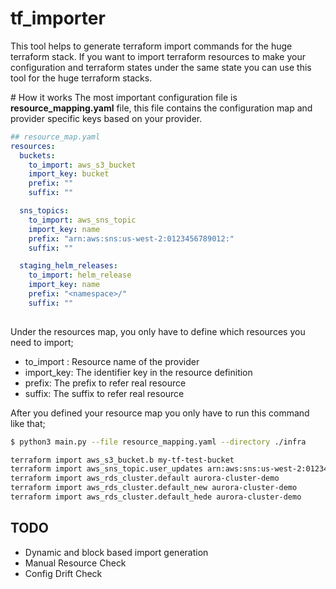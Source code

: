 # tf_importer

This tool helps to generate terraform import commands for the huge terraform stack. If you want to import terraform resources to make your configuration and terraform states under the same state you can use this tool for the huge terraform stacks.

# How it works 
The most important configuration file is <b>resource_mapping.yaml</b> file, this file contains the configuration map and provider specific keys based on your provider.

```yaml
## resource_map.yaml
resources:
  buckets:
    to_import: aws_s3_bucket
    import_key: bucket
    prefix: ""
    suffix: ""

  sns_topics:
    to_import: aws_sns_topic
    import_key: name
    prefix: "arn:aws:sns:us-west-2:0123456789012:"
    suffix: ""

  staging_helm_releases:
    to_import: helm_release
    import_key: name
    prefix: "<namespace>/"
    suffix: ""
  
```
Under the resources map, you only have to define which resources you need to import;

* to_import : Resource name of the provider
* import_key: The identifier key in the resource definition
* prefix: The prefix to refer real resource
* suffix: The suffix to refer real resource

After you defined your resource map you only have to run this command like that;


```sh
$ python3 main.py --file resource_mapping.yaml --directory ./infra

terraform import aws_s3_bucket.b my-tf-test-bucket
terraform import aws_sns_topic.user_updates arn:aws:sns:us-west-2:0123456789012:user-updates-topic
terraform import aws_rds_cluster.default aurora-cluster-demo
terraform import aws_rds_cluster.default_new aurora-cluster-demo
terraform import aws_rds_cluster.default_hede aurora-cluster-demo
```

## TODO

- Dynamic and block based import generation
- Manual Resource Check
- Config Drift Check
